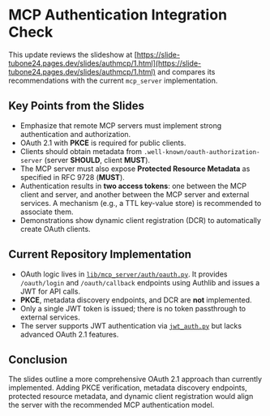 # MCP Authentication Integration Check

This update reviews the slideshow at [https://slide-tubone24.pages.dev/slides/authmcp/1.html](https://slide-tubone24.pages.dev/slides/authmcp/1.html) and compares its recommendations with the current `mcp_server` implementation.

## Key Points from the Slides

- Emphasize that remote MCP servers must implement strong authentication and authorization.
- OAuth 2.1 with **PKCE** is required for public clients.
- Clients should obtain metadata from `.well-known/oauth-authorization-server` (server **SHOULD**, client **MUST**).
- The MCP server must also expose **Protected Resource Metadata** as specified in RFC 9728 (**MUST**).
- Authentication results in **two access tokens**: one between the MCP client and server, and another between the MCP server and external services. A mechanism (e.g., a TTL key-value store) is recommended to associate them.
- Demonstrations show dynamic client registration (DCR) to automatically create OAuth clients.

## Current Repository Implementation

- OAuth logic lives in [`lib/mcp_server/auth/oauth.py`](../../lib/mcp_server/auth/oauth.py). It provides `/oauth/login` and `/oauth/callback` endpoints using Authlib and issues a JWT for API calls.
- **PKCE**, metadata discovery endpoints, and DCR are **not** implemented.
- Only a single JWT token is issued; there is no token passthrough to external services.
- The server supports JWT authentication via [`jwt_auth.py`](../../lib/mcp_server/auth/jwt_auth.py) but lacks advanced OAuth 2.1 features.

## Conclusion

The slides outline a more comprehensive OAuth 2.1 approach than currently implemented. Adding PKCE verification, metadata discovery endpoints, protected resource metadata, and dynamic client registration would align the server with the recommended MCP authentication model.
